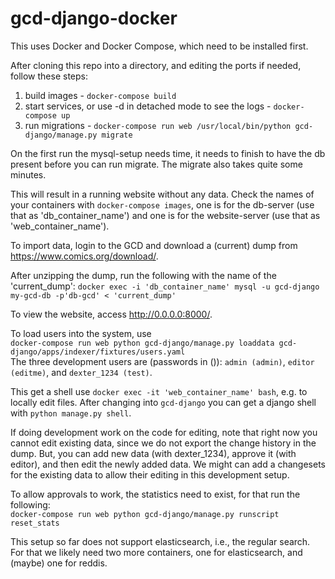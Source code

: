 # gcd-django-docker

This uses Docker and Docker Compose, which need to be installed first.

After cloning this repo into a directory, and editing the ports if needed, follow these steps:

1. build images - `docker-compose build`
1. start services, or use -d in detached mode to see the logs - `docker-compose up`
1. run migrations - `docker-compose run web /usr/local/bin/python gcd-django/manage.py migrate`

On the first run the mysql-setup needs time, it needs to finish to have the db present before you can run migrate. The migrate also takes quite some minutes.

This will result in a running website without any data.
Check the names of your containers with `docker-compose images`, one is for the db-server (use that as 'db_container_name') and one is for the website-server (use that as 'web_container_name').

To import data, login to the GCD and download a (current) dump from https://www.comics.org/download/.

After unzipping the dump, run the following with the name of the 'current_dump':
`docker exec -i 'db_container_name' mysql -u gcd-django my-gcd-db -p'db-gcd' < 'current_dump'`

To view the website, access http://0.0.0.0:8000/.

To load users into the system, use  
`docker-compose run web python gcd-django/manage.py loaddata gcd-django/apps/indexer/fixtures/users.yaml`  
The three development users are (passwords in ()): `admin (admin)`, `editor (editme)`, and `dexter_1234 (test)`.

This get a shell use `docker exec -it 'web_container_name' bash`, e.g. to locally edit files. After changing into `gcd-django` you can get a django shell with `python manage.py shell`.

If doing development work on the code for editing, note that right now you cannot edit existing data, since we do not export the change history in the dump. But, you can add new data (with dexter_1234), approve it (with editor), and then edit the newly added data. We might can add a changesets for the existing data to allow their editing in this development setup.

To allow approvals to work, the statistics need to exist, for that run the following:  
`docker-compose run web python gcd-django/manage.py runscript reset_stats`

This setup so far does not support elasticsearch, i.e., the regular search. For that we likely need two more containers, one for elasticsearch, and (maybe) one for reddis.
